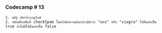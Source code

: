 ### Codecamp # 13

    1. ชลัฐ ภัทรกิจจานุรักษ์
    2. เขียนฟังก์ชันที่ checkSpam โดยถ้าข้อความดังกล่าวมีคำว่า "xxx" หรือ "viagra" ให้คืนค่าเป็น true ถ้าไม่มีให้คืนค่าเป็น false
